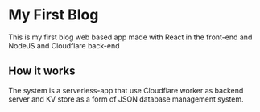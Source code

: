 # My First Blog

This is my first blog web based app made with React in the front-end and NodeJS and Cloudflare back-end

## How it works

The system is a serverless-app that use Cloudflare worker as backend server and KV store as a form of JSON database management system.
